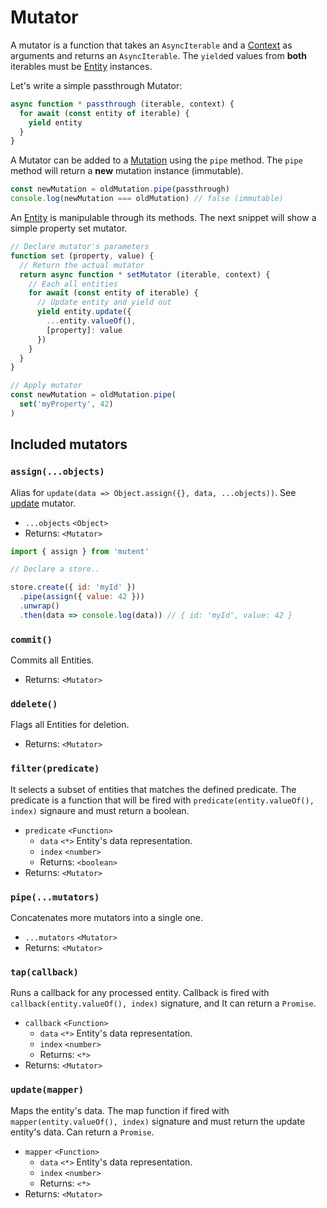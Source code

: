 # Mutator

A mutator is a function that takes an `AsyncIterable` and a [Context](./context.md) as arguments and returns an `AsyncIterable`. The `yield`ed values from **both** iterables must be [Entity](./entity.md) instances.

Let's write a simple passthrough Mutator:

```javascript
async function * passthrough (iterable, context) {
  for await (const entity of iterable) {
    yield entity
  }
}
```

A Mutator can be added to a [Mutation](./mutation.md#mutationpipemutators) using the `pipe` method. The `pipe` method will return a **new** mutation instance (immutable).

```javascript
const newMutation = oldMutation.pipe(passthrough)
console.log(newMutation === oldMutation) // false (immutable)
```

An [Entity](./entity.md) is manipulable through its methods. The next snippet will show a simple property set mutator.

```javascript
// Declare mutator's parameters
function set (property, value) {
  // Return the actual mutator
  return async function * setMutator (iterable, context) {
    // Each all entities
    for await (const entity of iterable) {
      // Update entity and yield out
      yield entity.update({
        ...entity.valueOf(),
        [property]: value
      })
    }
  }
}

// Apply mutator
const newMutation = oldMutation.pipe(
  set('myProperty', 42)
)
```



## Included mutators







### `assign(...objects)`

Alias for `update(data => Object.assign({}, data, ...objects))`. See [update](#updatemapper) mutator.

- `...objects` `<Object>`
- Returns: `<Mutator>`

```javascript
import { assign } from 'mutent'

// Declare a store..

store.create({ id: 'myId' })
  .pipe(assign({ value: 42 }))
  .unwrap()
  .then(data => console.log(data)) // { id: 'myId', value: 42 }
```

### `commit()`

Commits all Entities.

- Returns: `<Mutator>`

### `ddelete()`

Flags all Entities for deletion.

- Returns: `<Mutator>`

### `filter(predicate)`

It selects a subset of entities that matches the defined predicate. The predicate is a function that will be fired with `predicate(entity.valueOf(), index)` signaure and must return a boolean.

- `predicate` `<Function>`
  - `data` `<*>` Entity's data representation.
  - `index` `<number>`
  - Returns: `<boolean>`
- Returns: `<Mutator>`

### `pipe(...mutators)`

Concatenates more mutators into a single one.

- `...mutators` `<Mutator>`
- Returns: `<Mutator>`

### `tap(callback)`

Runs a callback for any processed entity. Callback is fired with `callback(entity.valueOf(), index)` signature, and It can return a `Promise`.

- `callback` `<Function>`
  - `data` `<*>` Entity's data representation.
  - `index` `<number>`
  - Returns: `<*>`
- Returns: `<Mutator>`

### `update(mapper)`

Maps the entity's data. The map function if fired with `mapper(entity.valueOf(), index)` signature and must return the update entity's data. Can return a `Promise`.

- `mapper` `<Function>`
  - `data` `<*>` Entity's data representation.
  - `index` `<number>`
  - Returns: `<*>`
- Returns: `<Mutator>`

